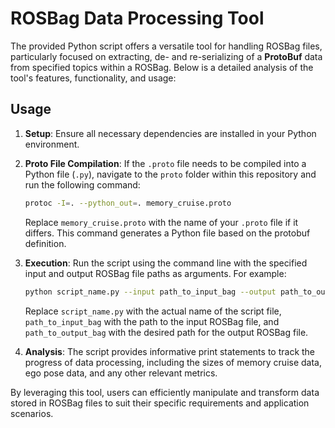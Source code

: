 # ROSBag Data Processing Tool

The provided Python script offers a versatile tool for handling ROSBag files, particularly focused on extracting, de- and re-serializing of a **ProtoBuf** data from specified topics within a ROSBag. Below is a detailed analysis of the tool's features, functionality, and usage:

## Usage

1. **Setup**: Ensure all necessary dependencies are installed in your Python environment.

2. **Proto File Compilation**: If the `.proto` file needs to be compiled into a Python file (`.py`), navigate to the `proto` folder within this repository and run the following command:
    ```bash
    protoc -I=. --python_out=. memory_cruise.proto
    ```

    Replace `memory_cruise.proto` with the name of your `.proto` file if it differs. This command generates a Python file based on the protobuf definition.

3. **Execution**: Run the script using the command line with the specified input and output ROSBag file paths as arguments. For example:
    ```bash
    python script_name.py --input path_to_input_bag --output path_to_output_bag
    ```

    Replace `script_name.py` with the actual name of the script file, `path_to_input_bag` with the path to the input ROSBag file, and `path_to_output_bag` with the desired path for the output ROSBag file.

4. **Analysis**: The script provides informative print statements to track the progress of data processing, including the sizes of memory cruise data, ego pose data, and any other relevant metrics.

By leveraging this tool, users can efficiently manipulate and transform data stored in ROSBag files to suit their specific requirements and application scenarios.
